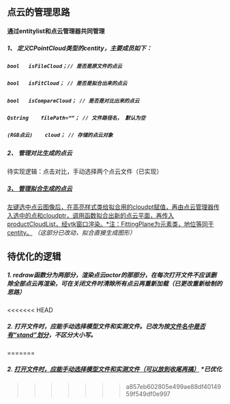 ## 点云的管理思路

#### 通过entitylist和点云管理器共同管理

##### 1、 定义CPointCloud类型的centity，主要成员如下：

##### 		`bool	isFileCloud；// 是否是原文件的点云`

##### 		`bool	isFitCloud； // 是否是拟合出来的点云`

##### 		`bool	isCompareCloud； // 是否是对比出来的点云`

##### 		`Qstring	filePath=“”； // 文件路径名， 默认为空`

##### 		`(RGB点云)	cloud； // 存储的点云对象`

##### 2、 管理对比生成的点云

待实现逻辑：点击对比，手动选择两个点云文件（已实现）



##### <u>3、 管理拟合生成的点云</u>

<u>左键选中点云图像后，在高亮样式类给拟合用的cloudpt赋值，再由点云管理器传入选中的点和cloudptr，调用函数拟合出新的点云平面，再传入productCloudList，经vtk窗口渲染。*注：FittingPlane为元素类，地位等同于centity。</u>	*（这部分已改动，拟合直接生成图形）*



## 待优化的逻辑

##### 1.	redraw函数分为两部分，渲染点云actor的那部分，在每次打开文件不应该删除全部点云再渲染，可在关闭文件时清除所有点云再重新加载（已更改重新绘制的思路）

<<<<<<< HEAD
##### 2.   打开文件时，应能手动选择模型文件和实测文件。已改为按<u>文件名中是否有“stand”划分</u>，不区分大小写。
=======
##### 2.   <u>打开文件时，应能手动选择模型文件和实测文件（可以放到收尾再搞）</u> **已优化*

>>>>>>> a857eb602805e499ae88df4014959f549df0e997

